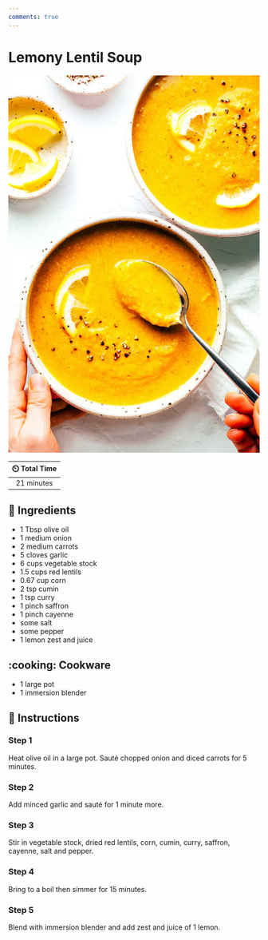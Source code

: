 ```yaml
---
comments: true
---
```

# Lemony Lentil Soup

![Lemony Lentil Soup](../assets/images/lemony-lentil-soup.jpg)

| :timer_clock: Total Time |
|:-----------------------: |
| 21 minutes |

## :salt: Ingredients

- 1 Tbsp olive oil
- 1 medium onion
- 2 medium carrots
- 5 cloves garlic
- 6 cups vegetable stock
- 1.5 cups red lentils
- 0.67 cup corn
- 2 tsp cumin
- 1 tsp curry
- 1 pinch saffron
- 1 pinch cayenne
- some salt
- some pepper
- 1 lemon zest and juice

## :cooking: Cookware

- 1 large pot
- 1 immersion blender

## :pencil: Instructions

### Step 1

Heat olive oil in a large pot. Sauté chopped onion and diced carrots for 5 minutes.

### Step 2

Add minced garlic and sauté for 1 minute more.

### Step 3

Stir in vegetable stock, dried red lentils, corn, cumin, curry, saffron, cayenne, salt and pepper.

### Step 4

Bring to a boil then simmer for 15 minutes.

### Step 5

Blend with immersion blender and add zest and juice of 1 lemon.
